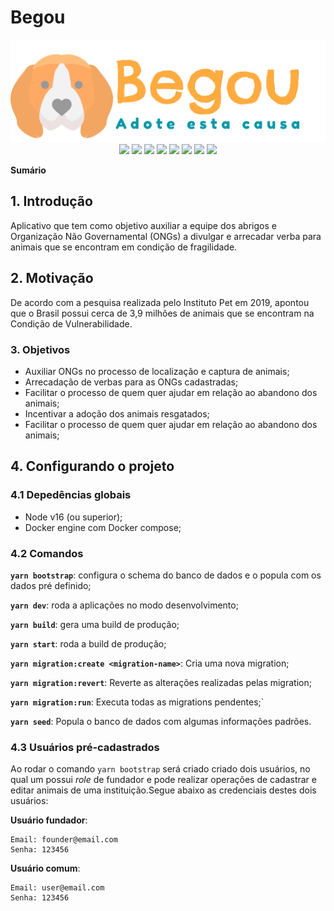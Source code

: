# Begou
<center>
  <img src="images/logo.png">
</center>

<center>
  <img src="https://img.shields.io/badge/typescript-%23007ACC.svg?style=for-the-badge&logo=typescript&logoColor=white"/>
  <img src="https://img.shields.io/badge/express.js-%23404d59.svg?style=for-the-badge&logo=express&logoColor=%2361DAFB"/>
  <img src="https://img.shields.io/badge/docker-%230db7ed.svg?style=for-the-badge&logo=docker&logoColor=white"/>
  <img src="https://img.shields.io/badge/DigitalOcean-%230167ff.svg?style=for-the-badge&logo=digitalOcean&logoColor=white"/>
  <img src="https://img.shields.io/badge/mysql-%2300f.svg?style=for-the-badge&logo=mysql&logoColor=white"/>
  <img src="https://img.shields.io/badge/mysql-%2300f.svg?style=for-the-badge&logo=mysql&logoColor=white"/>
  <img src="https://img.shields.io/badge/-jest-%23C21325?style=for-the-badge&logo=jest&logoColor=whit"/>
  <img src="https://img.shields.io/badge/ESLint-4B3263?style=for-the-badge&logo=eslint&logoColor=white"/>
</center>

**Sumário**
## 1. Introdução
Aplicativo que tem como objetivo auxiliar a equipe dos abrigos e Organização Não Governamental (ONGs) a divulgar e arrecadar verba para animais que se encontram em condição de fragilidade.


## 2. Motivação
De acordo com a pesquisa realizada pelo Instituto Pet em 2019, apontou que o Brasil possui cerca de 3,9 milhões de animais que se encontram na Condição de Vulnerabilidade. 

### 3. Objetivos
- Auxiliar ONGs no processo de localização e captura de animais;
- Arrecadação de verbas para as ONGs cadastradas; 
- Facilitar o processo de quem quer ajudar em relação ao abandono dos animais;
- Incentivar a adoção dos animais resgatados;
- Facilitar o processo de quem quer ajudar em relação ao abandono dos animais;

## 4. Configurando o projeto

### 4.1 Depedências globais
- Node v16 (ou superior);
- Docker engine com Docker compose;

### 4.2 Comandos

**`yarn bootstrap`**: configura o schema do banco de dados e o popula com os 
dados pré definido;

**`yarn dev`**: roda a aplicações no modo desenvolvimento;

**`yarn build`**: gera uma build de produção;

**`yarn start`**: roda a build de produção;

**`yarn migration:create <migration-name>`**: Cria uma nova migration;

**`yarn migration:revert`**: Reverte as alterações realizadas pelas migration;

**`yarn migration:run`**: Executa todas as migrations pendentes;`

**`yarn seed`**: Popula o banco de dados com algumas informações padrões.

### 4.3 Usuários pré-cadastrados 
Ao rodar o comando `yarn bootstrap` será criado criado dois usuários, no qual um possui *role* de fundador e pode realizar  operações de cadastrar e editar animais de uma instituição.Segue abaixo as credenciais destes dois usuários:

**Usuário fundador**:
```
Email: founder@email.com 
Senha: 123456
``` 

**Usuário comum**:
```
Email: user@email.com 
Senha: 123456 
``` 